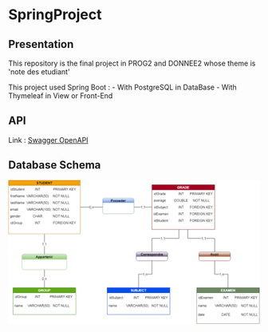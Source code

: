 # SpringProject

## Presentation

This repository is the final project in PROG2 and DONNEE2 whose theme is \'note des etudiant\'

This project used Spring Boot :
    - With PostgreSQL in DataBase
    - With Thymeleaf in View or Front-End

## API
Link :    [Swagger OpenAPI ](https://petstore.swagger.io/?url=https://raw.githubusercontent.com/Daris02/SpringProject/main/openAPI.yml#/)

## Database Schema

![database](image/Base.png)

